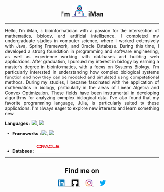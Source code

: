 <h2 align="center">
    I'm 
     <img src="https://raw.githubusercontent.com/dev-akshat/archive/main/images/gifs/others/dev_boy.gif" width="50">
    iMan
</h2>

<hr/>

<p align="justify">
Hello, I'm iMan, a bioinformatician with a passion for the intersection of mathematics, biology, and artificial intelligence. I completed my undergraduate studies in computer science, where I worked extensively with Java, Spring Framework, and Oracle Database. During this time, I developed a strong foundation in programming and software engineering, as well as experience working with databases and building web applications. After graduation, I pursued my interest in biology by earning a master's degree in bioinformatics, with a focus on Systems Biology. I'm particularly interested in understanding how complex biological systems function and how they can be modeled and simulated using computational methods. During my studies, I became fascinated with the application of mathematics in biology, particularly in the areas of Linear Algebra and Convex Optimization. These fields have been instrumental in developing algorithms for analyzing complex biological data. I've also found that my favorite programming language, Julia, is particularly suited to these applications. I'm always eager to explore new interests and learn something new.
</p>

**Languages :** <img src="https://img.shields.io/badge/python%20-%2314354C.svg?&style=for-the-badge&logo=python&logoColor=white"/>, <img src="https://img.shields.io/badge/java-%23ED8B00.svg?&style=for-the-badge&logo=java&logoColor=white"/>

- **Frameworks :** <img src="https://img.shields.io/badge/Spring%20-%2302569B.svg?&style=for-the-badge&logo=Flutter&logoColor=white" />, <img src="https://img.shields.io/badge/jump%20-%23092E20.svg?&style=for-the-badge&logo=django&logoColor=white"/> 

- **Databses :** <img src="https://raw.githubusercontent.com/dev-akshat/archive/main/images/svgs/database/oracle.svg" width=80/>

<hr/>

<h2 align="center">Find me on</h2>

<p align="center">
  <a href="https://www.linkedin.com/in/imanghadimi">
    <img  alt="Linkedin" width="22px" src="https://raw.githubusercontent.com/dev-akshat/archive/main/images/svgs/social_media/linkedin.svg"/>
  &nbsp&nbsp&nbsp&nbsp
  <a href="https://github.com/iManGHD">
    <img alt="GitHub" width="22px" src="https://raw.githubusercontent.com/dev-akshat/archive/main/images/svgs/social_media/github.svg"/>
  </a>
  &nbsp&nbsp&nbsp&nbsp
  <a href="https://www.instagram.com/iman_30a95">
    <img  alt="Instagram" width="22px" src="https://raw.githubusercontent.com/dev-akshat/archive/main/images/svgs/social_media/instagram.svg"/>
  </a>
  &nbsp&nbsp&nbsp&nbsp
  <a href="https://twitter.com/iMan_30a95">
    <img alt="Twitter" width="22px" src="https://raw.githubusercontent.com/dev-akshat/archive/main/images/svgs/social_media/twitter.svg"/>
  </a>
</p>

